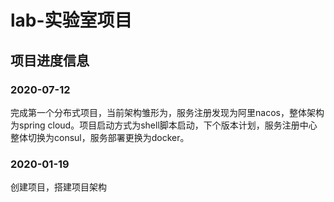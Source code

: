 # lab-实验室项目
## 项目进度信息
### 2020-07-12
完成第一个分布式项目，当前架构雏形为，服务注册发现为阿里nacos，整体架构为spring cloud。项目启动方式为shell脚本启动，下个版本计划，服务注册中心整体切换为consul，服务部署更换为docker。
### 2020-01-19
创建项目，搭建项目架构
